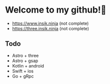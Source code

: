 # Welcome to my github!👋

- https://www.insik.ninja (not complete)
- https://three.insik.ninja (not complete)

## Todo
- Astro + three
- Astro + gsap
- Kotlin + android
- Swift + ios
- Go + gRpc
